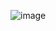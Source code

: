 ![image](https://github.com/Plakhoff/devops-netology/assets/110332753/17ae867b-2c65-4f1e-bbf6-50bbe2d56b52)
